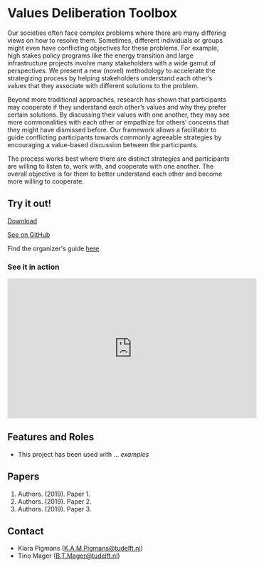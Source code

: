 # Values Deliberation Toolbox

Our societies often face complex problems where there are many differing views on how to resolve them. Sometimes, different individuals or groups might even have conflicting objectives for these problems. For example, high stakes policy programs like the energy transition and large infrastructure projects involve many stakeholders with a wide gamut of perspectives. We present a new (novel) methodology to accelerate the strategizing process by helping stakeholders understand each other’s values that they associate with different solutions to the problem.

Beyond more traditional approaches, research has shown that participants may cooperate if they understand each other’s values and why they prefer certain solutions. By discussing their values with one another, they may see more commonalities with each other or empathize for others’ concerns that they might have dismissed before. Our framework allows a facilitator to guide conflicting participants towards commonly agreeable strategies by encouraging a value-based discussion between the participants.

The process works best where there are distinct strategies and participants are willing to listen to, work with, and cooperate with one another.  The overall objective is for them to better understand each other and become more willing to cooperate.

## Try it out!

[Download](https://github.com/jasonrwang/valuestoolbox/archive/master.zip)

[See on GitHub](https://github.com/jasonrwang/valuestoolbox/)

Find the organizer's guide [here](organizers.md).

### See it in action

<iframe width="560" height="315" src="https://www.youtube-nocookie.com/embed/ZGeazX2WYbE" frameborder="0" allow="accelerometer; autoplay; encrypted-media; gyroscope; picture-in-picture" allowfullscreen></iframe>

## Features and Roles

* This project has been used with ... _examples_

## Papers

1. Authors. (2019). Paper 1.
2. Authors. (2019). Paper 2.
3. Authors. (2019). Paper 3.

## Contact

* Klara Pigmans ([K.A.M.Pigmans@tudelft.nl](mailto:K.A.M.Pigmans@tudelft.nl))
* Tino Mager ([B.T.Mager@tudelft.nl](mailto:B.T.Mager@tudelft.nl))
